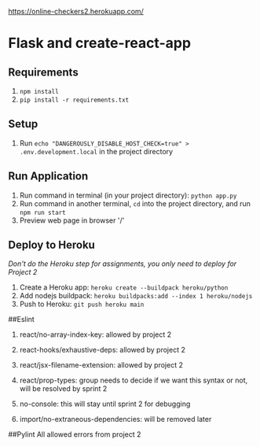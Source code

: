 https://online-checkers2.herokuapp.com/

# Flask and create-react-app

## Requirements
1. `npm install`
2. `pip install -r requirements.txt`

## Setup
1. Run `echo "DANGEROUSLY_DISABLE_HOST_CHECK=true" > .env.development.local` in the project directory

## Run Application
1. Run command in terminal (in your project directory): `python app.py`
2. Run command in another terminal, `cd` into the project directory, and run `npm run start`
3. Preview web page in browser '/'

## Deploy to Heroku
*Don't do the Heroku step for assignments, you only need to deploy for Project 2*
1. Create a Heroku app: `heroku create --buildpack heroku/python`
2. Add nodejs buildpack: `heroku buildpacks:add --index 1 heroku/nodejs`
3. Push to Heroku: `git push heroku main`

##Eslint
1. react/no-array-index-key: allowed by project 2
2. react-hooks/exhaustive-deps: allowed by project 2
3. react/jsx-filename-extension: allowed by project 2
    
4. react/prop-types: group needs to decide if we want this syntax or not, will be resolved by sprint 2
5. no-console: this will stay until sprint 2 for debugging
    
6. import/no-extraneous-dependencies: will be removed later

##Pylint
All allowed errors from project 2

